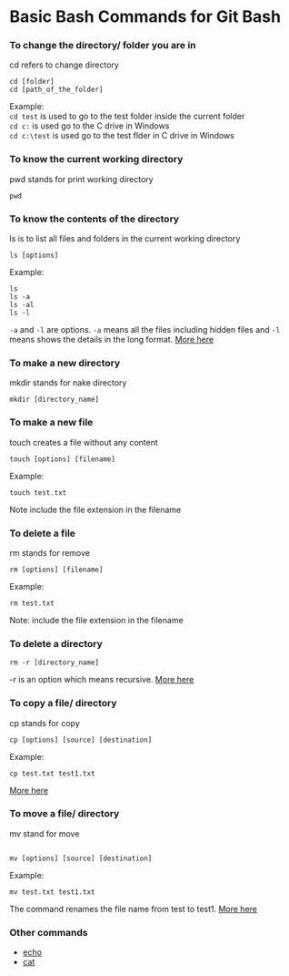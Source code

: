 # Basic Bash Commands for Git Bash
### To change the directory/ folder you are in
cd refers to change directory
```
cd [folder]
cd [path_of_the_folder]
```
Example:  
``` cd test ``` is used to go to the test folder inside the current folder  
``` cd c: ``` is used go to the C drive in Windows  
``` cd c:\test ``` is used go to the test flder in C drive in Windows

### To know the current working directory
pwd stands for print working directory
```
pwd
```
### To know the contents of the directory
ls is to list all files and folders in the current working directory
```
ls [options]
```
Example:
```
ls
ls -a
ls -al
ls -l
```
```-a``` and ```-l``` are options. ```-a``` means all the files including hidden files and ```-l``` means shows the details in the long format. [More here](https://www.rapidtables.com/code/linux/ls.html)
### To make a new directory
mkdir stands for nake directory
```
mkdir [directory_name]
```
### To make a new file
touch creates a file without any content
```
touch [options] [filename]
```
Example:
```
touch test.txt
```
Note include the file extension in the filename
### To delete a file
rm stands for remove
```
rm [options] [filename]
```
Example:
``` 
rm test.txt
```
Note: include the file extension in the filename
### To delete a directory
```
rm -r [directory_name]
```
-r is an option which means recursive. [More here](https://www.geeksforgeeks.org/rm-command-linux-examples/)
### To copy a file/ directory
cp stands for copy
```
cp [options] [source] [destination]
```
Example:
```
cp test.txt test1.txt
```
[More here](https://www.geeksforgeeks.org/cp-command-linux-examples/#:~:text=cp%20stands%20for%20copy.,two%20filenames%20in%20its%20arguments.)
### To move a file/ directory
mv stand for move
```

mv [options] [source] [destination]
```
Example:  
``` 
mv test.txt test1.txt
```
The command renames the file name from test to test1. [More here](https://www.geeksforgeeks.org/mv-command-linux-examples/)
### Other commands
* [echo](https://www.geeksforgeeks.org/echo-command-in-linux-with-examples/)
* [cat](https://www.tecmint.com/13-basic-cat-command-examples-in-linux/)
